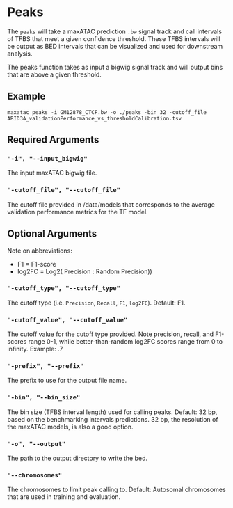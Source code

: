 # Peaks

The `peaks` will take a maxATAC prediction `.bw` signal track and call intervals of TFBS that meet a given confidence threshold. These TFBS intervals will be output as BED intervals that can be visualized and used for downstream analysis.

The peaks function takes as input a bigwig signal track and will output bins that are above a given threshold. 



## Example

`maxatac peaks -i GM12878_CTCF.bw -o ./peaks -bin 32 -cutoff_file ARID3A_validationPerformance_vs_thresholdCalibration.tsv`

## Required Arguments

### `"-i", "--input_bigwig"`

The input maxATAC bigwig file.

### `"-cutoff_file", "--cutoff_file"`

The cutoff file provided in /data/models that corresponds to the average validation performance metrics for the TF model. 

## Optional Arguments
Note on abbreviations: 

* F1 = F1-score
* log2FC = Log2( Precision : Random Precision))

### `"-cutoff_type", "--cutoff_type"`

The cutoff type (i.e. `Precision`, `Recall`, `F1`, `log2FC`). Default: F1.

### `"-cutoff_value", "--cutoff_value"`

The cutoff value for the cutoff type provided. Note precision, recall, and F1-scores range 0-1, while better-than-random log2FC scores range from 0 to infinity. Example: .7

### `"-prefix", "--prefix"`

The prefix to use for the output file name.

### `"-bin", "--bin_size"`

The bin size (TFBS interval length) used for calling peaks. Default: 32 bp, based on the benchmarking intervals predictions. 32 bp, the resolution of the maxATAC models, is also a good option. 

### `"-o", "--output"`

The path to the output directory to write the bed.

### `"--chromosomes"`

The chromosomes to limit peak calling to. Default: Autosomal chromosomes that are used in training and evaluation.
